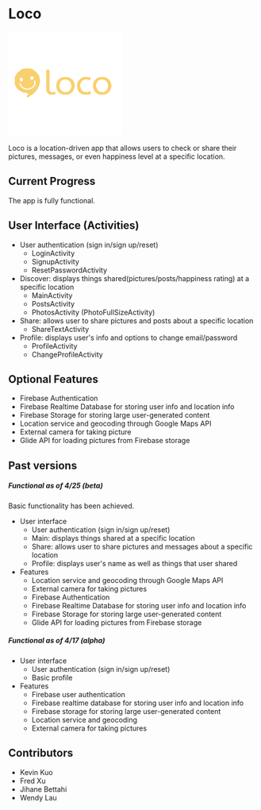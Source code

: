 Loco
======
![Loco logo](documentation/loco_logo.png)

Loco is a location-driven app that allows users to check or share their pictures, messages, or even happiness level at a specific location.

## Current Progress
The app is fully functional.

## User Interface (Activities)
* User authentication (sign in/sign up/reset)
  * LoginActivity
  * SignupActivity
  * ResetPasswordActivity
* Discover: displays things shared(pictures/posts/happiness rating) at a specific location
  * MainActivity
  * PostsActivity
  * PhotosActivity (PhotoFullSizeActivity)
* Share: allows user to share pictures and posts about a specific location
  * ShareTextActivity
* Profile: displays user's info and options to change email/password
  * ProfileActivity
  * ChangeProfileActivity
		
## Optional Features
* Firebase Authentication
* Firebase Realtime Database for storing user info and location info
* Firebase Storage for storing large user-generated content
* Location service and geocoding through Google Maps API
* External camera for taking picture
* Glide API for loading pictures from Firebase storage
	
## Past versions
##### Functional as of 4/25 (beta)
Basic functionality has been achieved.
* User interface
    * User authentication (sign in/sign up/reset)
	* Main: displays things shared at a specific location
	* Share: allows user to share pictures and messages about a specific location
    * Profile: displays user's name as well as things that user shared
* Features
    * Location service and geocoding through Google Maps API
    * External camera for taking pictures
    * Firebase Authentication
    * Firebase Realtime Database for storing user info and location info
    * Firebase Storage for storing large user-generated content
	* Glide API for loading pictures from Firebase storage


##### Functional as of 4/17 (alpha)
* User interface
    * User authentication (sign in/sign up/reset)
    * Basic profile
* Features
    * Firebase user authentication
    * Firebase realtime database for storing user info and location info
    * Firebase storage for storing large user-generated content
    * Location service and geocoding
    * External camera for taking pictures

## Contributors
* Kevin Kuo
* Fred Xu
* Jihane Bettahi
* Wendy Lau


